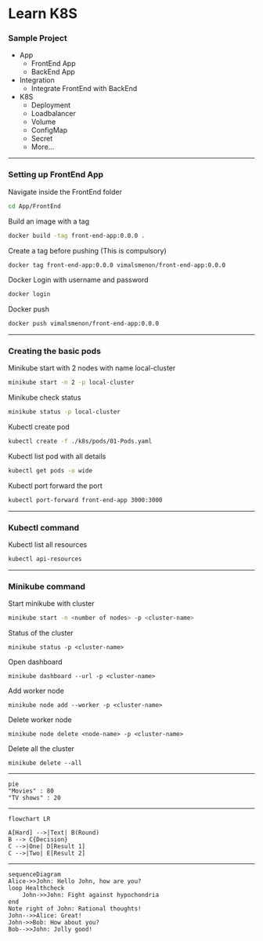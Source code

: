 # Learn K8S

### Sample Project
* App
    * FrontEnd App
    * BackEnd App
* Integration
    * Integrate FrontEnd with BackEnd
* K8S
    * Deployment
    * Loadbalancer
    * Volume
    * ConfigMap
    * Secret
    * More...
---
### Setting up FrontEnd App
Navigate inside the FrontEnd folder
```bash
cd App/FrontEnd
```
Build an image with a tag
```bash
docker build -tag front-end-app:0.0.0 .
```
Create a tag before pushing (This is compulsory)
```bash
docker tag front-end-app:0.0.0 vimalsmenon/front-end-app:0.0.0
```
Docker Login with username and password
```bash
docker login
```
Docker push
```bash
docker push vimalsmenon/front-end-app:0.0.0
```
---
### Creating the basic pods
Minikube start with 2 nodes with name local-cluster
```bash
minikube start -n 2 -p local-cluster
``` 
Minikube check status
```bash
minikube status -p local-cluster
```
Kubectl create pod 
```bash
kubectl create -f ./k8s/pods/01-Pods.yaml
```
Kubectl list pod with all details
```bash
kubectl get pods -o wide
```
Kubectl port forward the port
```bash
kubectl port-forward front-end-app 3000:3000 
```
--- 
### Kubectl command
Kubectl list all resources
```bash
kubectl api-resources
```

--- 
### Minikube command
Start minikube with cluster
```bash
minikube start -n <number of nodes> -p <cluster-name>
``` 
Status of the cluster
```
minikube status -p <cluster-name>
```
Open dashboard
```
minikube dashboard --url -p <cluster-name>
```
Add worker node
```
minikube node add --worker -p <cluster-name>
```
Delete worker node
```
minikube node delete <node-name> -p <cluster-name>
```
Delete all the cluster
```
minikube delete --all
```
---
```mermaid
pie
"Movies" : 80
"TV shows" : 20
```
---
```mermaid
flowchart LR

A[Hard] -->|Text| B(Round)
B --> C{Decision}
C -->|One| D[Result 1]
C -->|Two| E[Result 2]
```
---
```mermaid
sequenceDiagram
Alice->>John: Hello John, how are you?
loop Healthcheck
    John->>John: Fight against hypochondria
end
Note right of John: Rational thoughts!
John-->>Alice: Great!
John->>Bob: How about you?
Bob-->>John: Jolly good!
```